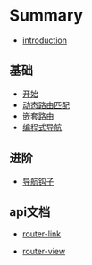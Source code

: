 # Summary
* [introduction]()
## 基础

* [开始](README.md)
* [动态路由匹配](er-ji-mu-lu-1.md)
* [嵌套路由](er-ji-mu-lu-2.md)
* [编程式导航]()

## 进阶

* [导航钩子](yi-ji-mu-lu-2/er-ji-mu-lu-1.md)

## api文档
* [router-link](http://www.baidu.com)
- [router-view](er-ji-mu-lu-2.md)


